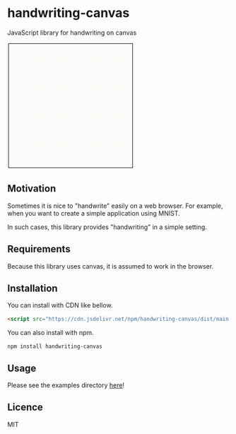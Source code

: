 # handwriting-canvas

JavaScript library for handwriting on canvas

![overview](./doc/overview.gif)

## Motivation

Sometimes it is nice to "handwrite" easily on a web browser. For example, when you want to create a simple application using MNIST.

In such cases, this library provides "handwriting" in a simple setting.

## Requirements

Because this library uses canvas, it is assumed to work in the browser.

## Installation

You can install with CDN like bellow.

```html
<script src="https://cdn.jsdelivr.net/npm/handwriting-canvas/dist/main.min.js"></script>
```

You can also install with npm.

```console
npm install handwriting-canvas
```

## Usage

Please see the examples directory [here](./examples/)!

## Licence

MIT
